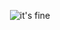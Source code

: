  
<p align='center'>
    <img src="https://media.giphy.com/media/z9AUvhAEiXOqA/giphy.gif" title="it's fine">
</p>
